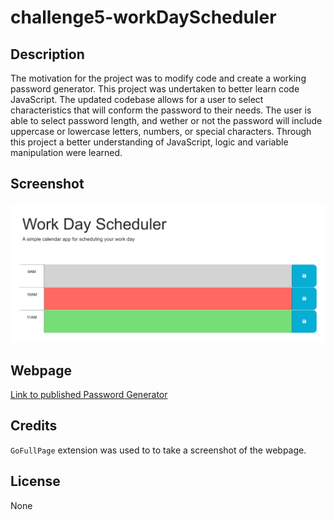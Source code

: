 # challenge5-workDayScheduler

## Description

The motivation for the project was to modify code and create a working password generator.
This project was undertaken to better learn code JavaScript.
The updated codebase allows for a user to select characteristics that will conform the password to their needs. The user is able to select password length, and wether or not the password will include uppercase or lowercase letters, numbers, or special characters.
Through this project a better understanding of JavaScript, logic and variable manipulation were learned.

## Screenshot

![Screenshot of webpage](./assets/images/challenge5-screenshot.png)

## Webpage

[Link to published Password Generator](https://solomon-coding.github.io/challenge5-workDayScheduler/)

## Credits

`GoFullPage` extension was used to to take a screenshot of the webpage.

## License

None